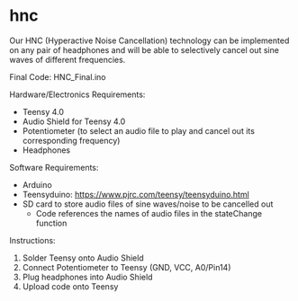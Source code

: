 # hnc
Our HNC (Hyperactive Noise Cancellation) technology can be implemented on any pair of headphones and will be able to selectively cancel out sine waves of different frequencies.

Final Code: HNC_Final.ino

Hardware/Electronics Requirements:
- Teensy 4.0
- Audio Shield for Teensy 4.0
- Potentiometer (to select an audio file to play and cancel out its corresponding frequency)
- Headphones

Software Requirements:
- Arduino 
- Teensyduino: https://www.pjrc.com/teensy/teensyduino.html
- SD card to store audio files of sine waves/noise to be cancelled out
  - Code references the names of audio files in the stateChange function

Instructions:
1. Solder Teensy onto Audio Shield
2. Connect Potentiometer to Teensy (GND, VCC, A0/Pin14)
3. Plug headphones into Audio Shield
4. Upload code onto Teensy
